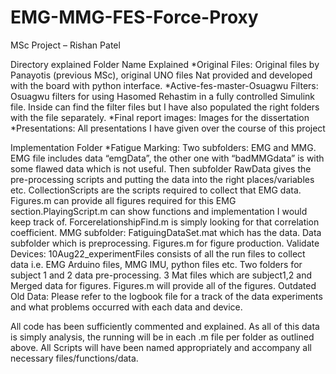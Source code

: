 # EMG-MMG-FES-Force-Proxy


MSc Project – Rishan Patel 

Directory explained
Folder Name	Explained
*Original Files: Original files by Panayotis (previous MSc), original UNO files Nat provided and developed with the board with python interface.
*Active-fes-master-Osuagwu Filters: Osuagwu filters for using Hasomed Rehastim in a fully controlled Simulink file. Inside can find the filter files but I have also populated the right folders with the file separately. 
*Final report images: Images for the dissertation
*Presentations: All presentations I have given over the course of this project

Implementation Folder
*Fatigue Marking: Two subfolders: EMG and MMG. EMG file includes data “emgData”, the other one with “badMMGdata” is with some flawed data which is not useful. Then subfolder RawData gives the pre-processing scripts and putting the data into the right places/variables etc. CollectionScripts are the scripts required to collect that EMG data. Figures.m can provide all figures required for this EMG section.PlayingScript.m can show functions and implementation I would keep track of. ForcerelationshipFind.m is simply looking for that correlation coefficient.
MMG subfolder: FatiguingDataSet.mat which has the data. Data subfolder which is preprocessing. Figures.m for figure production.
Validate Devices: 10Aug22_experimentFiles consists of all the run files to collect data i.e. EMG Arduino files, MMG IMU, python files etc.
Two folders for subject 1 and 2 data pre-processing. 
3 Mat files which are subject1,2 and Merged data for figures.
Figures.m will provide all of the figures.
Outdated Old Data:	Please refer to the logbook file for a track of the data experiments and what problems occurred with each data and device.


All code has been sufficiently commented and explained. 
As all of this data is simply analysis, the running will be in each .m file per folder as outlined above. All Scripts will have been named appropriately and accompany all necessary files/functions/data. 
